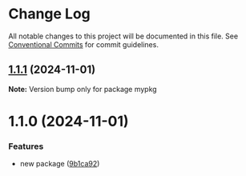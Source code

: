 # Change Log

All notable changes to this project will be documented in this file.
See [Conventional Commits](https://conventionalcommits.org) for commit guidelines.

## [1.1.1](https://github.com/rudemex/new-lerna/compare/mypkg@1.1.0...mypkg@1.1.1) (2024-11-01)

**Note:** Version bump only for package mypkg





# 1.1.0 (2024-11-01)


### Features

* new package ([9b1ca92](https://github.com/rudemex/new-lerna/commit/9b1ca92fed962c14740b99ce5667e3fe472926e2))
